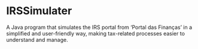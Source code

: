 # IRSSimulater
A Java program that simulates the IRS portal from ‘Portal das Finanças’ in a simplified and user-friendly way, making tax-related processes easier to understand and manage.
